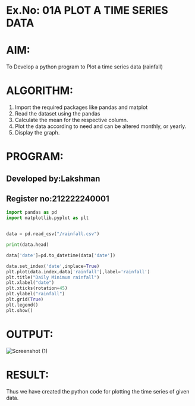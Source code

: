 # Ex.No: 01A PLOT A TIME SERIES DATA

# AIM:
To Develop a python program to Plot a time series data (rainfall)

# ALGORITHM:
1. Import the required packages like pandas and matplot
2. Read the dataset using the pandas
3. Calculate the mean for the respective column.
4. Plot the data according to need and can be altered monthly, or yearly.
5. Display the graph.

# PROGRAM:

## Developed by:Lakshman

## Register no:212222240001
~~~python
import pandas as pd
import matplotlib.pyplot as plt


data = pd.read_csv("/rainfall.csv")

print(data.head)

data['date']=pd.to_datetime(data['date'])

data.set_index('date',inplace=True)
plt.plot(data.index,data['rainfall'],label='rainfall')
plt.title("Daily Minimum rainfall")
plt.xlabel("date")
plt.xticks(rotation=45)
plt.ylabel("rainfall")
plt.grid(True)
plt.legend()
plt.show()
~~~

# OUTPUT:

![Screenshot (1)](https://github.com/user-attachments/assets/b804055b-70a2-4ba0-8758-ac878a13040a)

# RESULT:
Thus we have created the python code for plotting the time series of given data.
